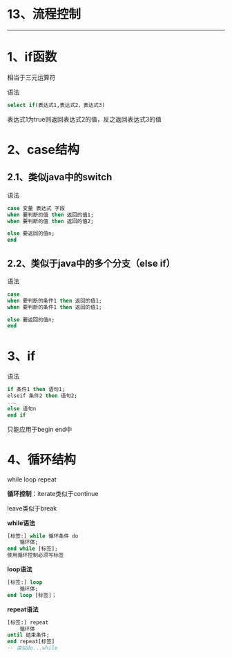 # 13、流程控制

------



# 1、if函数

相当于三元运算符

语法

```sql
select if(表达式1,表达式2，表达式3)
```

表达式1为true则返回表达式2的值，反之返回表达式3的值

# 2、case结构

## 2.1、类似java中的switch

语法

```sql
case 变量 表达式 字段 
when 要判断的值 then 返回的值1;
when 要判断的值 then 返回的值2;

else 要返回的值n;
end
```



## 2.2、类似于java中的多个分支（else if）

语法

```sql
case
when 要判断的条件1 then 返回的值1;
when 要判断的条件1 then 返回的值1;

else 要返回的值n;
end
```

# 3、if

语法

```sql
if 条件1 then 语句1;
elseif 条件2 then 语句2;
...
else 语句n
end if
```

只能应用于begin  end中

# 4、循环结构

while loop repeat

**循环控制**：iterate类似于continue

leave类似于break

**while语法**

```sql
[标签:] while 循环条件 do
	循环体;
end while [标签];
使用循环控制必须写标签
```

**loop语法**

```sql
[标签:] loop
	循环体;
end loop [标签]；
```

**repeat语法**

```sql
[标签:] repeat
	循环体
until 结束条件;
end repeat[标签]
-- 类似do...while
```

